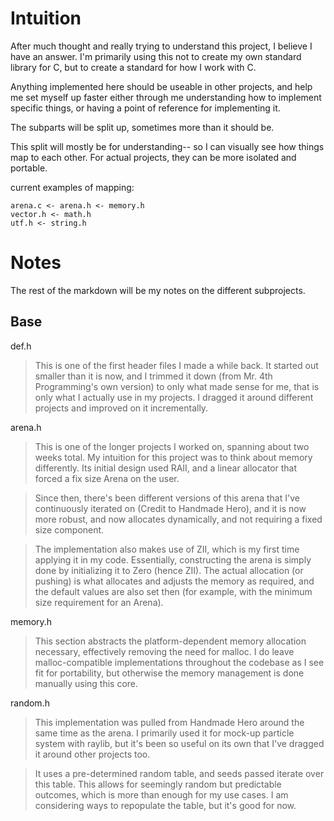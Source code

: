 
# Intuition

After much thought and really trying to understand this project, I believe
I have an answer. I'm primarily using this not to create my own standard
library for C, but to create a standard for how I work with C.

Anything implemented here should be useable in other projects, and help me
set myself up faster either through me understanding how to implement
specific things, or having a point of reference for implementing it.

The subparts will be split up, sometimes more than it should be.

This split will mostly be for understanding-- so I can visually see how things
map to each other. For actual projects, they can be more isolated and portable.

current examples of mapping:
```
arena.c <- arena.h <- memory.h
vector.h <- math.h
utf.h <- string.h
```

# Notes

The rest of the markdown will be my notes on the different subprojects.

## Base

def.h

> This is one of the first header files I made a while back. It started out
> smaller than it is now, and I trimmed it down (from Mr. 4th Programming's own
> version) to only what made sense for me, that is only what I actually use in
> my projects. I dragged it around different projects and improved on it
> incrementally.

arena.h

> This is one of the longer projects I worked on, spanning about two weeks total.
> My intuition for this project was to think about memory differently.
> Its initial design used RAII, and a linear allocator that forced a fix
> size Arena on the user.

> Since then, there's been different versions of this arena that I've continuously
> iterated on (Credit to Handmade Hero), and it is now more robust, and now
> allocates dynamically, and not requiring a fixed size component.

> The implementation also makes use of ZII, which is my first time applying it
> in my code. Essentially, constructing the arena is simply done by initializing
> it to Zero (hence ZII). The actual allocation (or pushing) is what allocates
> and adjusts the memory as required, and the default values are also set then
> (for example, with the minimum size requirement for an Arena).

memory.h

> This section abstracts the platform-dependent memory allocation necessary,
> effectively removing the need for malloc. I do leave malloc-compatible
> implementations throughout the codebase as I see fit for portability, but
> otherwise the memory management is done manually using this core. 

random.h

> This implementation was pulled from Handmade Hero around the same time as
> the arena. I primarily used it for mock-up particle system with raylib, but
> it's been so useful on its own that I've dragged it around other projects too.

> It uses a pre-determined random table, and seeds passed iterate over this table.
> This allows for seemingly random but predictable outcomes, which is more than
> enough for my use cases. I am considering ways to repopulate the table, but
> it's good for now.
